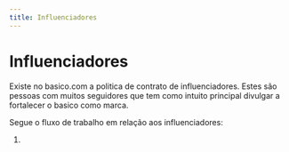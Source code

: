 ```yaml
---
title: Influenciadores
---
```


# Influenciadores
Existe no basico.com a politica de contrato de influenciadores. Estes são pessoas com muitos seguidores que tem como intuito principal divulgar a fortalecer o basico como marca.

Segue o fluxo de trabalho em relação aos influenciadores:

1.  
